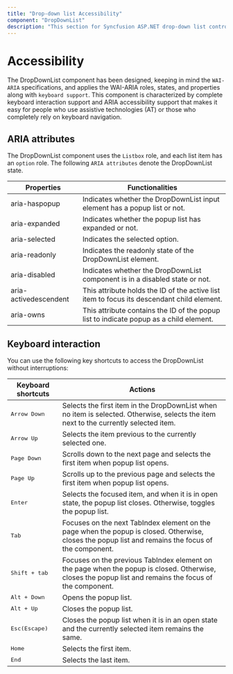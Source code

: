 ```yaml
---
title: "Drop-down list Accessibility"
component: "DropDownList"
description: "This section for Syncfusion ASP.NET drop-down list control explains the WAI-ARIA accessibility supports."
---
```


# Accessibility

The DropDownList component has been designed, keeping in mind the `WAI-ARIA` specifications, and applies
the WAI-ARIA roles, states, and properties along with `keyboard support`. This component is characterized
by complete keyboard interaction support and ARIA accessibility support that makes it easy for people who
use assistive technologies (AT) or those who completely rely on keyboard navigation.

## ARIA attributes

The DropDownList component uses the `Listbox` role, and each list item has an `option` role. The following
`ARIA attributes` denote the DropDownList state.

| **Properties** | **Functionalities** |
| --- | --- |
| aria-haspopup | Indicates whether the DropDownList input element has a popup list or not. |
| aria-expanded | Indicates whether the popup list has expanded or not. |
| aria-selected | Indicates the selected option. |
| aria-readonly | Indicates the readonly state of the DropDownList element. |
| aria-disabled | Indicates whether the DropDownList component is in a disabled state or not. |
| aria-activedescendent | This attribute holds the ID of the active list item  to focus its descendant child element. |
| aria-owns | This attribute contains the ID of the popup list to indicate popup as a child element. |

## Keyboard interaction

You can use the following key shortcuts to access the DropDownList without interruptions:

| **Keyboard shortcuts** | **Actions** |
| --- | --- |
| <kbd>Arrow Down</kbd> | Selects the first item in the DropDownList when no item is selected. Otherwise, selects the item next to the currently selected item. |
| <kbd>Arrow Up</kbd> | Selects the item previous to the currently selected one. |
| <kbd>Page Down</kbd> | Scrolls down to the next page and selects the first item when popup list opens. |
| <kbd>Page Up</kbd> | Scrolls up to the previous page and selects the first item when popup list opens. |
| <kbd>Enter</kbd> | Selects the focused item, and when it is in open state, the popup list closes. Otherwise, toggles the popup list. |
| <kbd>Tab</kbd> | Focuses on the next TabIndex element on the page when the popup is closed. Otherwise, closes the popup list and remains the focus of the component. |
| <kbd>Shift + tab </kbd> | Focuses on the previous TabIndex element on the page when the popup is closed. Otherwise, closes the popup list and remains the focus of the component. |
| <kbd>Alt + Down</kbd> | Opens the popup list. |
| <kbd>Alt + Up</kbd> | Closes the popup list. |
| <kbd>Esc(Escape)</kbd> | Closes the popup list when it is in an open state and the currently selected item remains the same. |
| <kbd>Home</kbd> | Selects the first item. |
| <kbd>End</kbd> | Selects the last item. |
